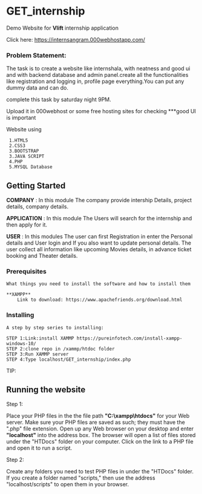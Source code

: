 # GET_internship
Demo Website for **Vlift** internship application

Click here: https://internsangram.000webhostapp.com/

### Problem Statement:
The task is to create a website like internshala, with neatness and good ui and with 
backend database and admin panel.create all the functionalities like registration and
logging in, profile page everything.You can put any dummy data and can do.

complete this task by saturday night 9PM.

Upload it in 000webhost or some free hosting sites for checking
***good UI is important
 
Website using 
 
     1.HTML5
     2.CSS3
     3.BOOTSTRAP
     3.JAVA SCRIPT
     4.PHP
     5.MYSQL Database


## Getting Started

**COMPANY** :
In this module The company  provide intership Details, project details,
company details.

**APPLICATION** :
In this module The Users will search for the internship and then apply for
it.

**USER** :
In this modules The user can first Registration in enter the Personal details and
User login and If you also want to update personal details. The user collect all information like
upcoming Movies details, in advance ticket booking and Theater details.


### Prerequisites

    What things you need to install the software and how to install them

    **XAMPP** 
        Link to download: https://www.apachefriends.org/download.html

### Installing

    A step by step series to installing:

    STEP 1:Link:install XAMMP https://pureinfotech.com/install-xampp-windows-10/
    STEP 2:clone repo in /xammp/htdoc folder
    STEP 3:Run XAMMP server
    STEP 4:Type localhost/GET_internship/index.php
 
TIP:

## Running the website

Step 1:

 Place your PHP files in the the file path **"C:\xampp\htdocs"** for your Web server. Make sure your PHP files are saved as such; they     must have the ".php" file extension.
 Open up any Web browser on your desktop and enter **"localhost"** into the address box. The browser will open a list of files 
 stored  under the "HTDocs" folder on your computer. Click on the link to a PHP file and open it to run a script.

Step 2:

Create any folders you need to test PHP files in under the "HTDocs" folder. If you create a folder named "scripts," then
 use the address "localhost/scripts" to open them in your browser.


